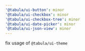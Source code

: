 ```yaml
---
'@tabula/ui-button': minor
'@tabula/ui-checkbox': minor
'@tabula/ui-checkbox-tree': minor
'@tabula/ui-date-picker': minor
'@tabula/ui-json-view': minor
---
```


fix usage of `@tabula/ui-theme`
